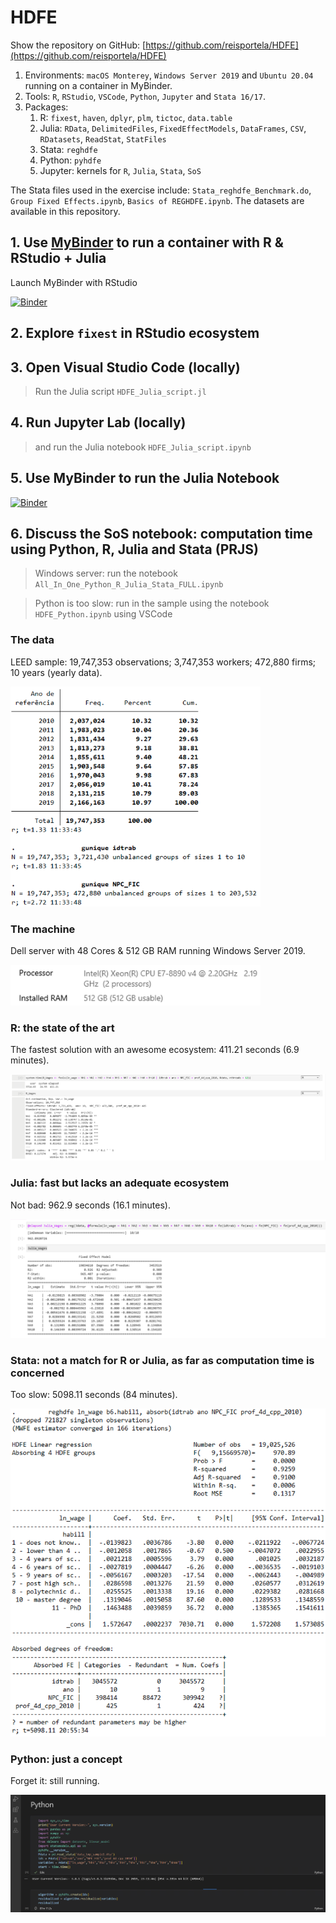 # HDFE

Show the repository on GitHub: [https://github.com/reisportela/HDFE](https://github.com/reisportela/HDFE)

1. Environments: `macOS Monterey`, `Windows Server 2019` and `Ubuntu 20.04` running on a container in MyBinder.
2. Tools: `R`, `RStudio`, `VSCode`, `Python`, `Jupyter` and `Stata 16/17`.
3. Packages:
    1. R: `fixest`, `haven`, `dplyr`, `plm`, `tictoc`, `data.table`
    2. Julia: `RData`, `DelimitedFiles`, `FixedEffectModels`, `DataFrames`, `CSV`, `RDatasets`, `ReadStat`, `StatFiles`
    3. Stata: `reghdfe`
    4. Python: `pyhdfe`
    5. Jupyter: kernels for `R`, `Julia`, `Stata`, `SoS`

The Stata files used in the exercise include: `Stata_reghdfe_Benchmark.do`, `Group Fixed Effects.ipynb`, `Basics of REGHDFE.ipynb`. The datasets are available in this repository.
## 1. Use [MyBinder](https://mybinder.org/) to run a container with R & RStudio + Julia

Launch MyBinder with RStudio

[![Binder](https://mybinder.org/badge_logo.svg)](https://mybinder.org/v2/gh/reisportela/HDFE/HEAD?urlpath=rstudio)

## 2. Explore `fixest` in RStudio ecosystem



## 3. Open Visual Studio Code (locally)

> Run the Julia script `HDFE_Julia_script.jl`

## 4. Run Jupyter Lab (locally)

> and run the Julia notebook `HDFE_Julia_script.ipynb`

## 5. Use MyBinder to run the Julia Notebook

[![Binder](https://mybinder.org/badge_logo.svg)](https://mybinder.org/v2/gh/reisportela/HDFE/HEAD?labpath=HDFE_Julia.ipynb)

## 6. Discuss the SoS notebook: computation time using Python, R, Julia and Stata (PRJS)

> Windows server: run the notebook `All_In_One_Python_R_Julia_Stata_FULL.ipynb`

> Python is too slow: run in the sample using the notebook `HDFE_Python.ipynb` using VSCode

### The data

LEED sample: 19,747,353 observations; 3,747,353 workers; 472,880 firms; 10 years (yearly data).

<img src="the_Data_Benchmark.png" width="400">


### The machine

Dell server with 48 Cores & 512 GB RAM running Windows Server 2019.

<img src="The_Machine.png" width="400">


### R: the state of the art

The fastest solution with an awesome ecosystem: 411.21 seconds (6.9 minutes).

![](R_performance_V3.png)

### Julia: fast but lacks an adequate ecosystem

Not bad: 962.9 seconds (16.1 minutes).

<img src="Julia_performance_V2.png" width="1300">


### Stata: not a match for R or Julia, as far as computation time is concerned

Too slow: 5098.11 seconds (84 minutes).

![](Stata_performance.png)

### Python: just a concept

Forget it: still running.

![](Python_performance_V3.png)


<!--- 
## MyBinder::Just Jupyter notebook

[![Binder](https://mybinder.org/badge_logo.svg)](https://mybinder.org/v2/gh/reisportela/HDFE/HEAD)


### Notes

[https://mybinder.readthedocs.io/en/latest/using/config_files.html#start-run-code-before-the-user-sessions-starts](https://mybinder.readthedocs.io/en/latest/using/config_files.html#start-run-code-before-the-user-sessions-starts)

[https://discourse.jupyter.org/t/glibcxx-3-4-26-not-found-from-rstudio/7778/4](https://discourse.jupyter.org/t/glibcxx-3-4-26-not-found-from-rstudio/7778/4)
-->
